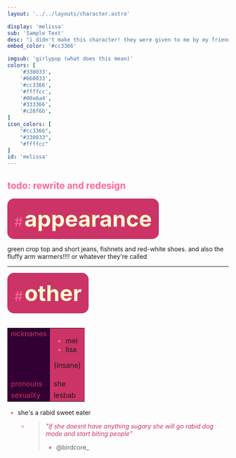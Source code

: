 ```yaml
---
layout: '../../layouts/character.astro'

display: 'melissa'
sub: 'Sample Text'
desc: "i didn't make this character! they were given to me by my friend bird, this was originaly their oc but they gave it to me for some reason"
embed_color: '#cc3366'

imgsub: 'girlypop (what does this mean)'
colors: [
    '#330033',
    '#660033',
    '#cc3366',
    '#ffffcc',
    '#00a6a4',
    '#333366',
    '#c28f6b',
]
icon_colors: [
    "#cc3366",
    "#330033",
    "#ffffcc"
]
id: 'melissa'
---
```

<style>
    :root {
        --header-color: #202;
        --header-logo-color-1: #ffc;
        --header-logo-color-2: #c36;

        --col-bright: #ffc;
        --col-light: #f69;
        --col-main: #c36;
        --col-dim: #603;
        --col-dark: #303;

        --col-bg: #303;
        --col-char-bg: #00a6a4;

        --col-link: #c36;
        --col-link-hover: #f69
    }    

    em, i {
        color: var(--col-main);
    }

    td {
        background-color: var(--col-main);
    }

    td.name {
        background-color: var(--col-dark);
        color: var(--col-main);
        box-shadow: unset;
        align-content: start;
    }

    li::marker {
        color: var(--col-light);  
    }

    .white {
        color: var(--col-bright);
        background-color: var(--col-dark);
        padding: 3px;
        border-radius: 5px;
    }

    .black {
        color: var(--col-dark);
        background-color: var(--col-bright);
        padding: 3px;
        border-radius: 5px;
    }


</style>

<h2 style="color: var(--col-light);"><b>todo:</b> rewrite and redesign</h2>

<section id="appearance" style="text-align: left">

<div style="background-color: var(--col-main); padding: 16px; border-radius: 15px; width: fit-content;">
<a style="text-decoration: none;" href="#appearance">
<span style="font-size: 30px; color: var(--col-light)">#</span>
<span style="font-weight: bolder; font-size: 50px; margin: 0; margin-top: 30px; color: var(--col-bright)">
appearance
</span>
</a>
</div>

green crop top and short jeans, fishnets and red-white shoes. and also the fluffy arm warmers!!!! or whatever they're called

</section>

<hr>
<section id="other" style="text-align: left">

<div style="background-color: var(--col-main); padding: 16px; border-radius: 15px; width: fit-content;">
<a style="text-decoration: none;" href="#other">
<span style="font-size: 30px; color: var(--col-light)">#</span>
<span style="font-weight: bolder; font-size: 50px; margin: 0; margin-top: 30px; color: var(--col-bright)">
other
</span>
</a>
</div>

<br>
<table>

<tr>
    <td class="name">nicknames</td>
    <td>

- mel
- lisa

(insane)

</td>
</tr>

<tr>
    <td class="name">pronouns</td>
    <td>she</td>
</tr>

<tr>
    <td class="name">sexuality</td>
    <td>lesbab</td>
</tr>

</table>

- she's a rabid sweet eater
    - > *"if she doesnt have anything sugary she will go rabid dog mode and start biting people"*
      > - @birdcore_

</section>